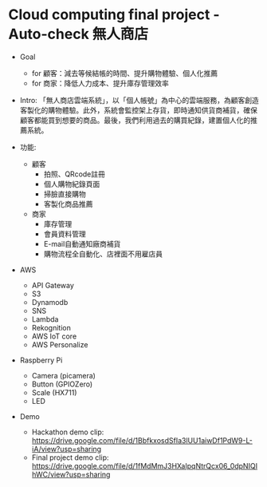 # Cloud computing final project - Auto-check 無人商店

* Goal
  * for 顧客：減去等候結帳的時間、提升購物體驗、個人化推薦
  * for 商家：降低人力成本、提升庫存管理效率
 
* Intro: 「無人商店雲端系統」，以「個人帳號」為中心的雲端服務，為顧客創造客製化的購物體驗。此外，系統會監控架上存貨，即時通知供貨商補貨，確保顧客都能買到想要的商品。最後，我們利用過去的購買紀錄，建置個人化的推薦系統。

* 功能:
   *  顧客
      *  拍照、QRcode註冊
      *  個人購物紀錄頁面
      *  掃臉直接購物
      *  客製化商品推薦
  *  商家
      *   庫存管理
      *   會員資料管理
      *   E-mail自動通知廠商補貨
      *   購物流程全自動化、店裡面不用雇店員

*  AWS
   *  API Gateway
   *  S3
   *  Dynamodb
   *  SNS
   *  Lambda
   *  Rekognition
   *  AWS IoT core  
   *  AWS Personalize
 
*  Raspberry Pi
    *   Camera (picamera)
    *   Button (GPIOZero)
    *   Scale (HX711)
    *   LED    

*   Demo
    *   Hackathon demo clip: https://drive.google.com/file/d/1BbfkxosdSfIa3lUU1aiwDf1PdW9-L-iA/view?usp=sharing
    *   Final project demo clip: https://drive.google.com/file/d/1fMdMmJ3HXaIpqNtrQcx06_0dpNIQIhWC/view?usp=sharing
